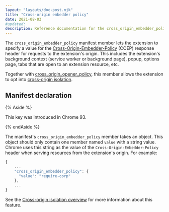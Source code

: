 ```yaml
---
layout: "layouts/doc-post.njk"
title: "Cross-origin embedder policy"
date: 2021-08-03
#updated:
description: Reference documentation for the cross_origin_embedder_policy property of manifest.json.
---
```


The `cross_origin_embedder_policy` manifest member lets the extension to specify a value for the
[Cross-Origin-Embedder-Policy][mdn-coep] (COEP) response header for requests to the extension's
origin.  This includes the extension's background context (service worker or background page),
popup, options page, tabs that are open to an extension resource, etc.

Together with [cross_origin_opener_policy][doc-coop], this member allows the extension to opt into
[cross-origin isolation][doc-coi].

## Manifest declaration

{% Aside %}

This key was introduced in Chrome 93.

{% endAside %}

The manifest's `cross_origin_embedder_policy` member takes an object. This object should only
contain one member named `value` with a string value. Chrome uses this string as the value of the
`Cross-Origin-Embedder-Policy` header when serving resources from the extension's origin. For example:

```js
{
    ...
    "cross_origin_embedder_policy": {
      "value": "require-corp"
    },
    ...
}
```

See the [Cross-origin isolation overview][doc-coi] for more information about this feature.

[doc-coi]: /docs/extensions/mv2/cross-origin-isolation/
[doc-coop]: /docs/extensions/mv2/manifest/cross_origin_opener_policy/
[mdn-coep]: https://developer.mozilla.org/en-US/docs/Web/HTTP/Headers/Cross-Origin-Embedder-Policy

